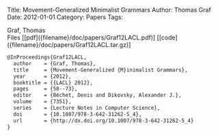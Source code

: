 Title: Movement-Generalized Minimalist Grammars
Author: Thomas Graf
Date: 2012-01-01
Category: Papers
Tags: 

<div markdown class="authors">
Graf, Thomas
</div>

<div markdown class="files">
<span id="files-title">Files</span>
[[pdf]({filename}/doc/papers/Graf12LACL.pdf)]
[[code]({filename}/doc/papers/Graf12LACL.tar.gz)]
</div>

~~~latex
@InProceedings{Graf12LACL,
  author	= {Graf, Thomas},
  title		= {Movement-Generalized {M}inimalist Grammars},
  year		= {2012},
  booktitle	= {{LACL} 2012},
  pages		= {58--73},
  editor	= {Béchet, Denis and Dikovsky, Alexander J.},
  volume	= {7351},
  series	= {Lecture Notes in Computer Science},
  doi       = {10.1007/978-3-642-31262-5_4},
  url       = {http://dx.doi.org/10.1007/978-3-642-31262-5_4}
}
~~~
